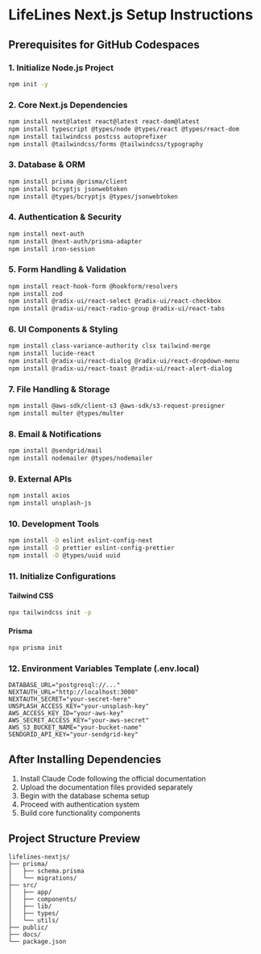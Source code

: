 # LifeLines Next.js Setup Instructions

## Prerequisites for GitHub Codespaces

### 1. Initialize Node.js Project
```bash
npm init -y
```

### 2. Core Next.js Dependencies
```bash
npm install next@latest react@latest react-dom@latest
npm install typescript @types/node @types/react @types/react-dom
npm install tailwindcss postcss autoprefixer
npm install @tailwindcss/forms @tailwindcss/typography
```

### 3. Database & ORM
```bash
npm install prisma @prisma/client
npm install bcryptjs jsonwebtoken
npm install @types/bcryptjs @types/jsonwebtoken
```

### 4. Authentication & Security
```bash
npm install next-auth
npm install @next-auth/prisma-adapter
npm install iron-session
```

### 5. Form Handling & Validation
```bash
npm install react-hook-form @hookform/resolvers
npm install zod
npm install @radix-ui/react-select @radix-ui/react-checkbox
npm install @radix-ui/react-radio-group @radix-ui/react-tabs
```

### 6. UI Components & Styling
```bash
npm install class-variance-authority clsx tailwind-merge
npm install lucide-react
npm install @radix-ui/react-dialog @radix-ui/react-dropdown-menu
npm install @radix-ui/react-toast @radix-ui/react-alert-dialog
```

### 7. File Handling & Storage
```bash
npm install @aws-sdk/client-s3 @aws-sdk/s3-request-presigner
npm install multer @types/multer
```

### 8. Email & Notifications
```bash
npm install @sendgrid/mail
npm install nodemailer @types/nodemailer
```

### 9. External APIs
```bash
npm install axios
npm install unsplash-js
```

### 10. Development Tools
```bash
npm install -D eslint eslint-config-next
npm install -D prettier eslint-config-prettier
npm install -D @types/uuid uuid
```

### 11. Initialize Configurations

#### Tailwind CSS
```bash
npx tailwindcss init -p
```

#### Prisma
```bash
npx prisma init
```

### 12. Environment Variables Template (.env.local)
```
DATABASE_URL="postgresql://..."
NEXTAUTH_URL="http://localhost:3000"
NEXTAUTH_SECRET="your-secret-here"
UNSPLASH_ACCESS_KEY="your-unsplash-key"
AWS_ACCESS_KEY_ID="your-aws-key"
AWS_SECRET_ACCESS_KEY="your-aws-secret"
AWS_S3_BUCKET_NAME="your-bucket-name"
SENDGRID_API_KEY="your-sendgrid-key"
```

## After Installing Dependencies

1. Install Claude Code following the official documentation
2. Upload the documentation files provided separately
3. Begin with the database schema setup
4. Proceed with authentication system
5. Build core functionality components

## Project Structure Preview
```
lifelines-nextjs/
├── prisma/
│   ├── schema.prisma
│   └── migrations/
├── src/
│   ├── app/
│   ├── components/
│   ├── lib/
│   ├── types/
│   └── utils/
├── public/
├── docs/
└── package.json
```

